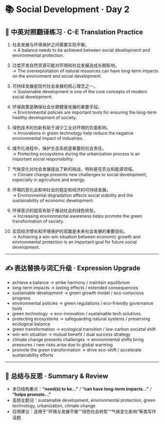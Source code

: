 # 📚 Social Development · Day 2

## 📖 中英对照翻译练习 · C-E Translation Practice

1. 社会发展与环境保护之间需要实现平衡。  
   → A balance needs to be achieved between social development and environmental protection.

2. 过度开发自然资源可能对环境和社会发展造成长期影响。  
   → The overexploitation of natural resources can have long-term impacts on the environment and social development.

3. 可持续发展是现代社会发展的核心理念之一。  
   → Sustainable development is one of the core concepts of modern social development.

4. 环保政策是确保社会长期健康发展的重要手段。  
   → Environmental policies are important tools for ensuring the long-term healthy development of society.

5. 绿色技术的创新有助于减少工业对环境的负面影响。  
   → Innovations in green technology help reduce the negative environmental impact of industries.

6. 城市化进程中，保护生态系统是重要的社会责任。  
   → Protecting ecosystems during the urbanization process is an important social responsibility.

7. 气候变化对社会发展提出了新的挑战，特别是在农业和能源领域。  
   → Climate change presents new challenges to social development, especially in agriculture and energy.

8. 环境的恶化会影响社会的稳定和经济的可持续发展。  
   → Environmental degradation affects social stability and the sustainability of economic development.

9. 环保意识的提高有助于推动社会的绿色转型。  
   → Increasing environmental awareness helps promote the green transformation of society.

10. 实现经济增长和环境保护的双赢是未来社会发展的重要目标。  
    → Achieving a win-win situation between economic growth and environmental protection is an important goal for future social development.

---

## ✍️ 表达替换与词汇升级 · Expression Upgrade

- achieve a balance → strike harmony / maintain equilibrium  
- long-term impacts → lasting effects / extended consequences  
- sustainable development → green growth model / eco-conscious progress  
- environmental policies → green regulations / eco-friendly governance tools  
- green technology → eco-innovation / sustainable tech solutions  
- protecting ecosystems → safeguarding natural systems / preserving ecological balance  
- green transformation → ecological transition / low-carbon societal shift  
- win-win situation → mutual benefit / dual success strategy  
- climate change presents challenges → environmental shifts bring pressures / new risks arise due to global warming  
- promote the green transformation → drive eco-shift / accelerate sustainability efforts

---

## 🧠 总结与反思 · Summary & Review

- 本日结构重点：**“need(s) to be…”** / **“can have long-term impacts…”** / **“helps promote…”**  
- 高频主题词：sustainable development, environmental protection, green technology, urbanization, climate change  
- 应用建议：适用于“环境与发展平衡”“绿色社会转型”“气候变化影响”等类写作话题
